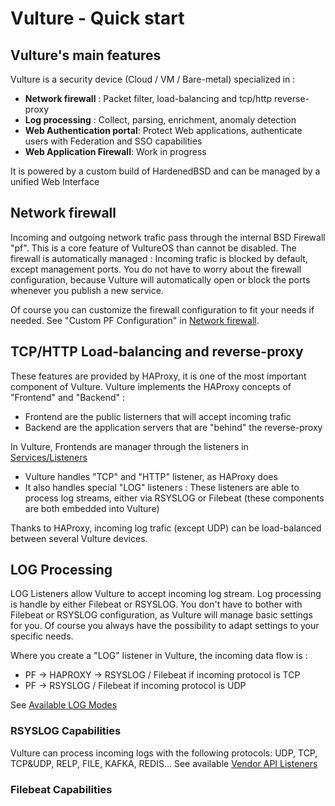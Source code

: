 # Vulture - Quick start

## Vulture's main features

Vulture is a security device (Cloud / VM / Bare-metal) specialized in :

 - **Network firewall** : Packet filter, load-balancing and tcp/http reverse-proxy
 - **Log processing** : Collect, parsing, enrichment, anomaly detection
 - **Web Authentication portal**: Protect Web applications, authenticate users with Federation and SSO capabilities
 - **Web Application Firewall**: Work in progress

It is powered by a custom build of HardenedBSD and can be managed by a unified Web Interface

## Network firewall

Incoming and outgoing network trafic pass through the internal BSD Firewall "pf". This is a core feature of VultureOS than cannot be disabled. The firewall is automatically managed : Incoming trafic is blocked by default, except management ports. You do not have to worry about the firewall configuration, because Vulture will automatically open or block the ports whenever you publish a new service.

Of course you can customize the firewall configuration to fit your needs if needed. See "Custom PF Configuration" in [Network firewall](../../global_config/node/#firewall).

## TCP/HTTP Load-balancing and reverse-proxy

These features are provided by HAProxy, it is one of the most important component of Vulture. Vulture implements the HAProxy concepts of "Frontend" and "Backend" :

 - Frontend are the public listerners that will accept incoming trafic
 - Backend are the application servers that are "behind" the reverse-proxy

In Vulture, Frontends are manager through the listeners in [Services/Listeners](../services/listener.md)
 - Vulture handles "TCP" and "HTTP" listener, as HAProxy does
 - It also handles special "LOG" listeners : These listeners are able to process log streams, either via RSYSLOG or Filebeat (these components are both embedded into Vulture)

Thanks to HAProxy, incoming log trafic (except UDP) can be load-balanced between several Vulture devices.

## LOG Processing

LOG Listeners allow Vulture to accept incoming log stream. Log processing is handle by either Filebeat or RSYSLOG. You don't have to bother with Filebeat or RSYSLOG configuration, as Vulture will manage basic settings for you. Of course you always have the possibility to adapt settings to your specific needs.

Where you create a "LOG" listener in Vulture, the incoming data flow is : 

  - PF -> HAPROXY -> RSYSLOG / Filebeat if incoming protocol is TCP
  - PF -> RSYSLOG / Filebeat if incoming protocol is UDP

See [Available LOG Modes](../services/listener/#log-mode)

### RSYSLOG Capabilities

Vulture can process incoming logs with the following protocols: UDP, TCP, TCP&UDP, RELP, FILE, KAFKA, REDIS... 
See available [Vendor API Listeners](../services/listener/#vendor-api-listening-mode-specific-parameters)

### Filebeat Capabilities

